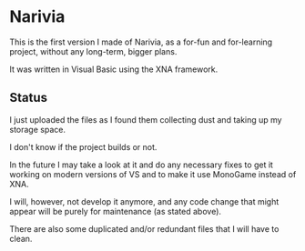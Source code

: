# Narivia

This is the first version I made of Narivia, as a for-fun and for-learning project, without any long-term, bigger plans.

It was written in Visual Basic using the XNA framework.

## Status

I just uploaded the files as I found them collecting dust and taking up my storage space.

I don't know if the project builds or not.

In the future I may take a look at it and do any necessary fixes to get it working on modern versions of VS and to make it use MonoGame instead of XNA.

I will, however, not develop it anymore, and any code change that might appear will be purely for maintenance (as stated above).

There are also some duplicated and/or redundant files that I will have to clean.

